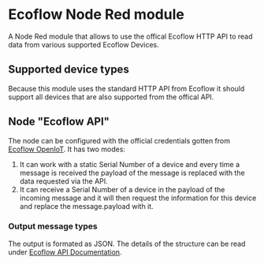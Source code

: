 # Ecoflow Node Red module

A Node Red module that allows to use the offical Ecoflow HTTP API to read data from
various supported Ecoflow Devices.

## Supported device types

Because this module uses the standard HTTP API from Ecoflow it should support all
devices that are also supported from the offical API.

## Node "Ecoflow API"

The node can be configured with the official credentials gotten from [Ecoflow OpenIoT](https://developer-eu.ecoflow.com).
It has two modes:
1. It can work with a static Serial Number of a device and every time a message is received the payload
of the message is replaced with the data requested via the API.
2. It can receive a Serial Number of a device in the payload of the incoming message and it will then
request the information for this device and replace the message.payload with it.

### Output message types

The output is formated as JSON.
The details of the structure can be read under [Ecoflow API Documentation](https://developer-eu.ecoflow.com/us/document/generalInfo).